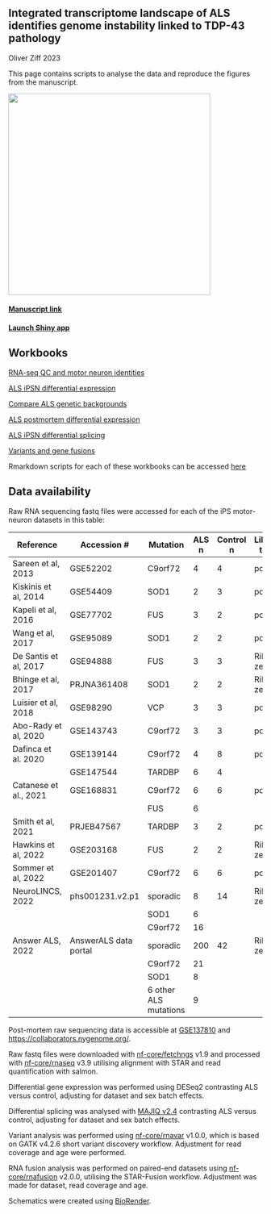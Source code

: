 ## Integrated transcriptome landscape of ALS identifies genome instability linked to TDP-43 pathology

Oliver Ziff 2023

This page contains scripts to analyse the data and reproduce the figures from the manuscript.

<img src="https://ojziff.github.io/als_genome_instability/figures/Fig 1. MN meta pipeline.pdf" height="400">

#### [Manuscript link](https://www.medrxiv.org/)

#### [Launch Shiny app](https://oliverziff.shinyapps.io/als_genome_instability/)


## Workbooks

[RNA-seq QC and motor neuron identities](https://ojziff.github.io/als_genome_instability/html/qc_identities.html) 

[ALS iPSN differential expression](https://ojziff.github.io/als_genome_instability/html/pan_als_expression.html) 

[Compare ALS genetic backgrounds](https://ojziff.github.io/als_genome_instability/html/compare_als_subgroups.html) 

[ALS postmortem differential expression](https://ojziff.github.io/als_genome_instability/html/postmortem_spinal_cord.html) 

[ALS iPSN differential splicing](https://ojziff.github.io/als_genome_instability/html/pan_als_splicing.html)

[Variants and gene fusions](https://ojziff.github.io/als_genome_instability/html/variants_fusions.html)

Rmarkdown scripts for each of these workbooks can be accessed [here](https://github.com/ojziff/als_genome_instability/blob/main/scripts/)


## Data availability

Raw RNA sequencing fastq files were accessed for each of the iPS motor-neuron datasets in this table: 

| Reference             | Accession #           | Mutation              | ALS n | Control n | Library type | Paper URL                                    |
|-----------------------|-----------------------|-----------------------|-------|-----------|--------------|----------------------------------------------|
| Sareen et al, 2013    | GSE52202              | C9orf72               |     4 |         4 | polyA        | https://www.ncbi.nlm.nih.gov/pubmed/24154603 |
| Kiskinis et al, 2014  | GSE54409              | SOD1                  |     2 |         3 | polyA        | https://www.ncbi.nlm.nih.gov/pubmed/24704492 |
| Kapeli et al, 2016    | GSE77702              | FUS                   |     3 |         2 | polyA        | https://www.ncbi.nlm.nih.gov/pubmed/27378374 |
| Wang et al, 2017      | GSE95089              | SOD1                  |     2 |         2 | polyA        | https://pubmed.ncbi.nlm.nih.gov/28401346/    |
| De Santis et al, 2017 | GSE94888              | FUS                   |     3 |         3 | Ribo-zero    | https://www.ncbi.nlm.nih.gov/pubmed/28988989 |
| Bhinge et al, 2017    | PRJNA361408           | SOD1                  |     2 |         2 | Ribo-zero    | https://pubmed.ncbi.nlm.nih.gov/28366453/    |
| Luisier et al, 2018   | GSE98290              | VCP                   |     3 |         3 | polyA        | https://pubmed.ncbi.nlm.nih.gov/29789581/    |
| Abo-Rady et al, 2020  | GSE143743             | C9orf72               |     3 |         3 | polyA        | https://pubmed.ncbi.nlm.nih.gov/32084385/    |
| Dafinca et al. 2020   | GSE139144             | C9orf72               |     4 |         8 | polyA        | https://pubmed.ncbi.nlm.nih.gov/32330447/    |
|                       | GSE147544             | TARDBP                |     6 |         4 |              |                                              |
| Catanese et al., 2021 | GSE168831             | C9orf72               |     6 |         6 | polyA        | https://pubmed.ncbi.nlm.nih.gov/34125498/    |
|                       |                       | FUS                   |     6 |           |              |                                              |
| Smith et al, 2021     | PRJEB47567            | TARDBP                |     3 |         2 | polyA        | https://pubmed.ncbi.nlm.nih.gov/34660586/    |
| Hawkins et al, 2022   | GSE203168             | FUS                   |     2 |         2 | Ribo-zero    | https://pubmed.ncbi.nlm.nih.gov/35750046/                                     |
| Sommer et al, 2022    | GSE201407             | C9orf72               |     6 |         6 | polyA        | https://pubmed.ncbi.nlm.nih.gov/35774867/                                     |
| NeuroLINCS, 2022      | phs001231.v2.p1       | sporadic              |     8 |        14 | Ribo-zero    | https://pubmed.ncbi.nlm.nih.gov/34746695/    |
|                       |                       | SOD1                  |     6 |           |              |                                              |
|                       |                       | C9orf72               |    16 |           |              |                                              |
| Answer ALS, 2022      | AnswerALS data portal | sporadic              |   200 |        42 | Ribo-zero    | https://pubmed.ncbi.nlm.nih.gov/35115730/    |
|                       |                       | C9orf72               |    21 |           |              |                                              |
|                       |                       | SOD1                  |     8 |           |              |                                              |
|                       |                       | 6 other ALS mutations |     9 |           |              |                                              |

Post-mortem raw sequencing data is accessible at [GSE137810](https://www.ncbi.nlm.nih.gov/geo/query/acc.cgi?acc=GSE137810) and https://collaborators.nygenome.org/. 

Raw fastq files were downloaded with [nf-core/fetchngs](https://nf-co.re/fetchngs) v1.9 and processed with [nf-core/rnaseq](https://nf-co.re/rnaseq) v3.9 utilising alignment with STAR and read quantification with salmon. 

Differential gene expression was performed using DESeq2 contrasting ALS versus control, adjusting for dataset and sex batch effects. 

Differential splicing was analysed with [MAJIQ v2.4](https://majiq.biociphers.org/) contrasting ALS versus control, adjusting for dataset and sex batch effects. 

Variant analysis was performed using [nf-core/rnavar](https://nf-co.re/rnavar) v1.0.0, which is based on GATK v4.2.6 short variant discovery workflow. Adjustment for read coverage and age were performed.

RNA fusion analysis was performed on paired-end datasets using [nf-core/rnafusion](https://nf-co.re/rnafusion) v2.0.0, utilising the STAR-Fusion workflow. Adjustment was made for dataset, read coverage and age.

Schematics were created using [BioRender](https://biorender.com/).



